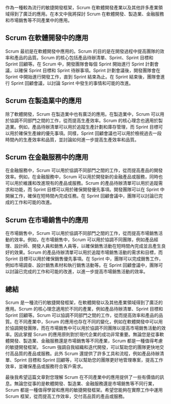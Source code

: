作為一種較為流行的敏捷開發框架，Scrum 在軟體開發產業以及其他許多產業領域得到了廣泛的應用。在本文中我將探討 Scrum 在軟體開發、製造業、金融服務和市場銷售等不同產業中的應用。

## Scrum 在軟體開發中的應用

Scrum 最初是在軟體開發中應用的。Scrum 的目的是在開發過程中提高團隊的效率和產品的品質。Scrum 的核心包括產品待辦清單、Sprint、Sprint 目標和 Sprint 回顧等。在 Scrum 中，開發團隊會每個 Sprint 開始進行 Sprint 計劃會議，以確保 Sprint 目標和 Sprint 待辦事項。Sprint 計劃會議後，開發團隊會在 Sprint 中開始進行開發工作，直到 Sprint 結束為止。在 Sprint 結束後，團隊會進行 Sprint 回顧會議，以討論 Sprint 中發生的事情和可能的改進。

## Scrum 在製造業中的應用

除了軟體開發，Scrum 在製造業中也有廣泛的應用。在製造業中，Scrum 可以用於協調不同部門之間的工作，從而提高生產效率。Scrum 的核心理念也適用於製造業。例如，產品待辦清單可以用於追蹤生產計劃和庫存管理，而 Sprint 目標可以用於確保生產線的優先事項。同樣，Sprint 回顧會議也可以用於檢視過去一段時間內的生產效率和品質，並討論如何進一步提高生產效率和品質。

## Scrum 在金融服務中的應用

在金融服務中，Scrum 可以用於協調不同部門之間的工作，從而提高產品的開發效率。例如，在金融服務中，Scrum 可以用於開發新的金融產品或服務，同時也可以用於維護和改進現有的產品或服務。Scrum 的產品待辦清單可以用於追蹤需求和功能，而 Sprint 目標可以用於確保開發優先事項。開發團隊可以在 Sprint 中開展工作，確保在短時間內完成任務。在 Sprint 回顧會議中，團隊可以討論已完成的工作和可能的改進。

## Scrum 在市場銷售中的應用

在市場銷售中，Scrum 可以用於協調不同部門之間的工作，從而提高市場銷售活動的效率。例如，在市場銷售中，Scrum 可以用於協調不同團隊，例如產品經理、設計師、開發人員和銷售人員等，以確保銷售活動在短時間內完成並且產生良好的效果。Scrum 的產品待辦清單可以用於追蹤市場銷售活動的需求和目標，而 Sprint 目標可以用於確保銷售優先事項。在 Sprint 中，團隊可以完成銷售工作，例如市場調查、設計銷售素材和執行銷售活動等。在 Sprint 回顧會議中，團隊可以討論已完成的工作和可能的改進，以進一步提高市場銷售活動的效率。

## 總結

Scrum 是一種流行的敏捷開發框架，在軟體開發以及其他產業領域得到了廣泛的應用。Scrum 的核心理念適用於不同的產業，例如產品待辦清單、Sprint 目標和 Sprint 回顧等。Scrum 可以協調不同部門之間的工作，從而提高效率和產品的品質。在不同產業中，Scrum 的應用也存在不同的變化，例如在軟體開發中可以用於協調開發團隊，而在市場銷售中可以用於協調不同團隊以提高市場銷售活動的效率。因此掌握 Scrum 的應用原則對於現代企業的成功非常重要。無論您是從事軟體開發、製造業、金融服務還是市場銷售等不同產業，Scrum 都是一種值得考慮的敏捷開發框架。 Scrum 強調自我組織和迭代開發，可以幫助您的團隊更快地交付高品質的產品或服務。此外 Scrum 還提供了許多工具和流程，例如產品待辦清單、Sprint 目標和 Sprint 回顧等，可以幫助您的團隊更好地管理專案，提高工作效率，並確保產品或服務符合客戶需求。

最後我希望這篇文章對您理解 Scrum 在不同產業中的應用提供了一些有價值的訊息。無論您從事的是軟體開發、製造業、金融服務還是市場銷售等不同行業，Scrum 都是一種值得學習和應用的敏捷開發框架。希望您能夠在實際工作中運用 Scrum 框架，從而提高工作效率，交付高品質的產品或服務。